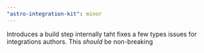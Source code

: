 ```yaml
---
"astro-integration-kit": minor
---
```


Introduces a build step internally taht fixes a few types issues for integrations authors. This _should_ be non-breaking
